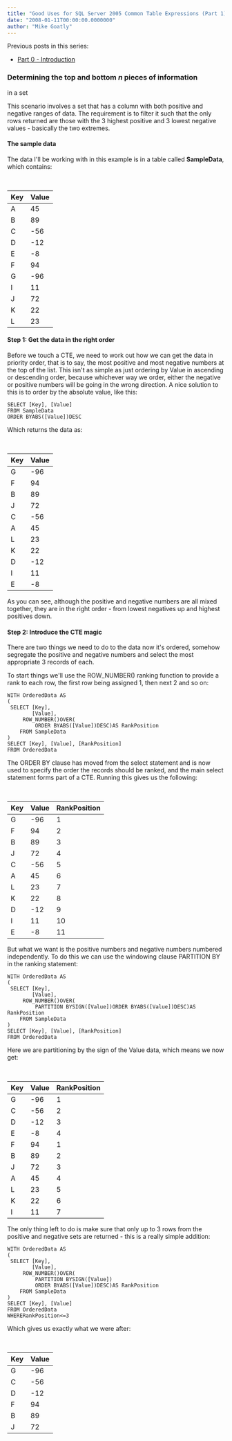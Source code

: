 ```yaml
---
title: "Good Uses for SQL Server 2005 Common Table Expressions (Part 1)"
date: "2008-01-11T00:00:00.0000000"
author: "Mike Goatly"
---
```

Previous posts in this series:

- [
Part 0 \- Introduction](/{localLink:1071})

### Determining the top and bottom *n* pieces of information
in a set

This scenario involves a set that has a column with both
positive and negative ranges of data\. The requirement is to filter
it such that the only rows returned are those with the 3 highest
positive and 3 lowest negative values \- basically the two
extremes\.

#### The sample data

The data I'll be working with in this example is in a table
called **SampleData**\, which contains:

 

| Key | Value|
|-|-|
|A|45|
|B|89|
|C|\-56|
|D|\-12|
|E|\-8|
|F|94|
|G|\-96|
|I|11|
|J|72|
|K|22|
|L|23|

#### Step 1: Get the data in the right order

Before we touch a CTE\, we need to work out how we can get the
data in priority order\, that is to say\, the most positive and most
negative numbers at the top of the list\. This isn't as simple as
just ordering by Value in ascending or descending order\, because
whichever way we order\, either the negative or positive numbers
will be going in the wrong direction\. A nice solution to this is to
order by the absolute value\, like this:

```
SELECT [Key], [Value]
FROM SampleData
ORDER BYABS([Value])DESC
```
Which returns the data as:

 

| Key | Value |
|-|-|
|G |\-96 |
|F |94 |
|B |89 |
|J |72 |
|C |\-56 |
|A |45 |
|L |23 |
|K |22 |
|D |\-12 |
|I |11 |
|E |\-8 |

As you can see\, although the positive and negative numbers are
all mixed together\, they are in the right order \- from lowest
negatives up and highest positives down\.

#### Step 2: Introduce the CTE magic

There are two things we need to do to the data now it's ordered\,
somehow segregate the positive and negative numbers and select the
most appropriate 3 records of each\.

To start things we'll use the ROW\_NUMBER\(\) ranking function to
provide a rank to each row\, the first row being assigned 1\, then
next 2 and so on:

```
WITH OrderedData AS
(
 SELECT [Key],
        [Value],
     ROW_NUMBER()OVER(
         ORDER BYABS([Value])DESC)AS RankPosition
    FROM SampleData
)
SELECT [Key], [Value], [RankPosition]
FROM OrderedData
```
The ORDER BY clause has moved from the select statement and is
now used to specify the order the records should be ranked\, and the
main select statement forms part of a CTE\. Running this gives us
the following:

 

| Key | Value | RankPosition |
|-|-|-|
|G |\-96 |1 |
|F |94 |2 |
|B |89 |3 |
|J |72 |4 |
|C |\-56 |5 |
|A |45 |6 |
|L |23 |7 |
|K |22 |8 |
|D |\-12 |9 |
|I |11 |10 |
|E |\-8 |11 |

But what we want is the positive numbers and negative numbers
numbered independently\. To do this we can use the windowing clause
PARTITION BY in the ranking statement:

```
WITH OrderedData AS
(
 SELECT [Key],
        [Value],
     ROW_NUMBER()OVER(
         PARTITION BYSIGN([Value])ORDER BYABS([Value])DESC)AS RankPosition
    FROM SampleData
)
SELECT [Key], [Value], [RankPosition]
FROM OrderedData
```
Here we are partitioning by the sign of the Value data\, which
means we now get:

 

| Key | Value| RankPosition|
|-|-|-|
|G|\-96|1|
|C|\-56|2|
|D|\-12|3|
|E|\-8|4|
|F|94|1|
|B|89|2|
|J|72|3|
|A|45|4|
|L|23|5|
|K|22|6|
|I|11|7|

The only thing left to do is make sure that only up to 3 rows
from the positive and negative sets are returned \- this is a really
simple addition:

```
WITH OrderedData AS
(
 SELECT [Key],
        [Value],
     ROW_NUMBER()OVER(
         PARTITION BYSIGN([Value]) 
         ORDER BYABS([Value])DESC)AS RankPosition
    FROM SampleData
)
SELECT [Key], [Value]
FROM OrderedData
WHERERankPosition<=3
```
Which gives us exactly what we were after:

 

| Key | Value|
|-|-|
|G|\-96|
|C|\-56|
|D|\-12|
|F|94|
|B|89|
|J|72|

